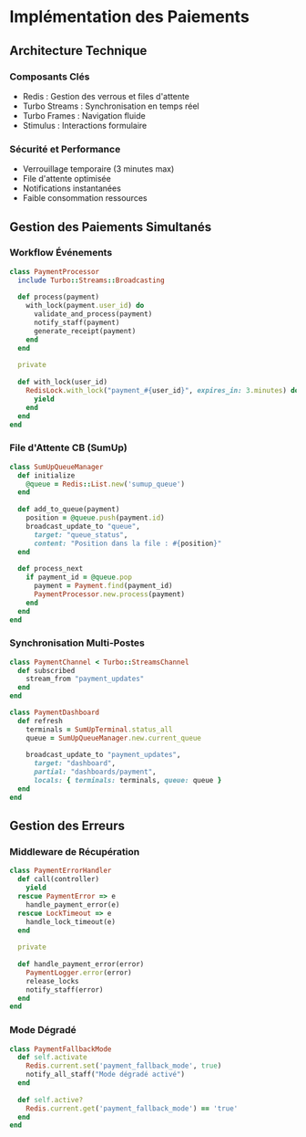 # Implémentation des Paiements

## Architecture Technique

### Composants Clés
- Redis : Gestion des verrous et files d'attente
- Turbo Streams : Synchronisation en temps réel
- Turbo Frames : Navigation fluide
- Stimulus : Interactions formulaire

### Sécurité et Performance
- Verrouillage temporaire (3 minutes max)
- File d'attente optimisée
- Notifications instantanées
- Faible consommation ressources

## Gestion des Paiements Simultanés

### Workflow Événements
```ruby
class PaymentProcessor
  include Turbo::Streams::Broadcasting
  
  def process(payment)
    with_lock(payment.user_id) do
      validate_and_process(payment)
      notify_staff(payment)
      generate_receipt(payment)
    end
  end
  
  private
  
  def with_lock(user_id)
    RedisLock.with_lock("payment_#{user_id}", expires_in: 3.minutes) do
      yield
    end
  end
end
```

### File d'Attente CB (SumUp)
```ruby
class SumUpQueueManager
  def initialize
    @queue = Redis::List.new('sumup_queue')
  end
  
  def add_to_queue(payment)
    position = @queue.push(payment.id)
    broadcast_update_to "queue",
      target: "queue_status",
      content: "Position dans la file : #{position}"
  end
  
  def process_next
    if payment_id = @queue.pop
      payment = Payment.find(payment_id)
      PaymentProcessor.new.process(payment)
    end
  end
end
```

### Synchronisation Multi-Postes
```ruby
class PaymentChannel < Turbo::StreamsChannel
  def subscribed
    stream_from "payment_updates"
  end
end

class PaymentDashboard
  def refresh
    terminals = SumUpTerminal.status_all
    queue = SumUpQueueManager.new.current_queue
    
    broadcast_update_to "payment_updates",
      target: "dashboard",
      partial: "dashboards/payment",
      locals: { terminals: terminals, queue: queue }
  end
end
```

## Gestion des Erreurs

### Middleware de Récupération
```ruby
class PaymentErrorHandler
  def call(controller)
    yield
  rescue PaymentError => e
    handle_payment_error(e)
  rescue LockTimeout => e
    handle_lock_timeout(e)
  end
  
  private
  
  def handle_payment_error(error)
    PaymentLogger.error(error)
    release_locks
    notify_staff(error)
  end
end
```

### Mode Dégradé
```ruby
class PaymentFallbackMode
  def self.activate
    Redis.current.set('payment_fallback_mode', true)
    notify_all_staff("Mode dégradé activé")
  end
  
  def self.active?
    Redis.current.get('payment_fallback_mode') == 'true'
  end
end
``` 